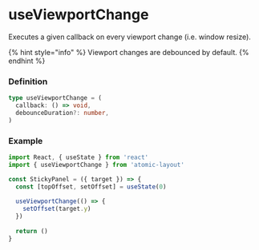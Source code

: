 # useViewportChange

Executes a given callback on every viewport change \(i.e. window resize\).

{% hint style="info" %}
Viewport changes are debounced by default.
{% endhint %}

### Definition

```typescript
type useViewportChange = (
  callback: () => void,
  debounceDuration?: number,
)
```

### Example

```jsx
import React, { useState } from 'react'
import { useViewportChange } from 'atomic-layout'

const StickyPanel = ({ target }) => {
  const [topOffset, setOffset] = useState(0)
  
  useViewportChange(() => {
    setOffset(target.y)
  })
  
  return ()
}
```

